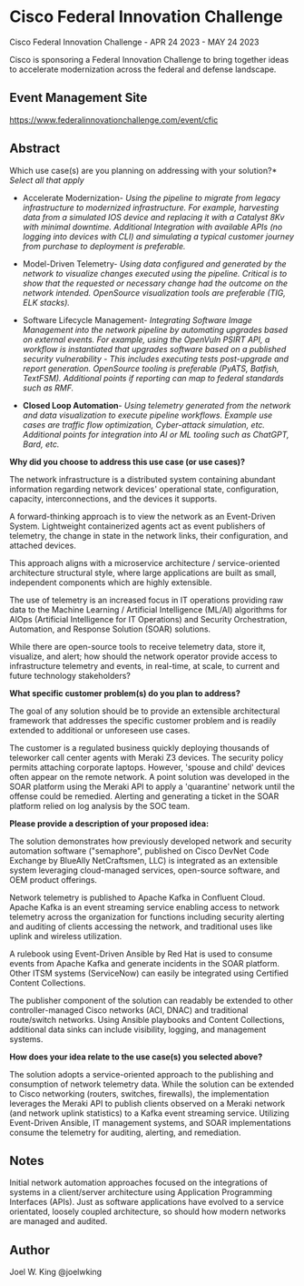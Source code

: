 # Cisco Federal Innovation Challenge

Cisco Federal Innovation Challenge - APR 24 2023 - MAY 24 2023

Cisco is sponsoring a Federal Innovation Challenge to bring together ideas to accelerate modernization across the federal and defense landscape.

## Event Management Site

<https://www.federalinnovationchallenge.com/event/cfic>

## Abstract

Which use case(s) are you planning on addressing with your solution?*
*Select all that apply*

 * Accelerate Modernization- _Using the pipeline to migrate from legacy infrastructure to modernized infrastructure. For example, harvesting data from a simulated IOS device and replacing it with a Catalyst 8Kv with minimal downtime. Additional Integration with available APIs (no logging into devices with CLI) and simulating a typical customer journey from purchase to deployment is preferable._

 * Model-Driven Telemetry- _Using data configured and generated by the network to visualize changes executed using the pipeline. Critical is to show that the requested or necessary change had the outcome on the network intended. OpenSource visualization tools are preferable (TIG, ELK stacks)._

 * Software Lifecycle Management- _Integrating Software Image Management into the network pipeline by automating upgrades based on external events. For example, using the OpenVuln PSIRT API, a workflow is instantiated that upgrades software based on a published security vulnerability - This includes executing tests post-upgrade and report generation. OpenSource tooling is preferable (PyATS, Batfish, TextFSM). Additional points if reporting can map to federal standards such as RMF._

 * **Closed Loop Automation**- _Using telemetry generated from the network and data visualization to execute pipeline workflows. Example use cases are traffic flow optimization, Cyber-attack simulation, etc. Additional points for integration into AI or ML tooling such as ChatGPT, Bard, etc._


**Why did you choose to address this use case (or use cases)?**

The network infrastructure is a distributed system containing abundant information regarding network devices' operational state, configuration, capacity, interconnections, and the devices it supports. 

A forward-thinking approach is to view the network as an Event-Driven System. Lightweight containerized agents act as event publishers of telemetry, the change in state in the network links, their configuration, and attached devices.

This approach aligns with a microservice architecture / service-oriented architecture structural style, where large applications are built as small, independent components which are highly extensible.

The use of telemetry is an increased focus in IT operations providing raw data to the Machine Learning / Artificial Intelligence (ML/AI) algorithms for AIOps (Artificial Intelligence for IT Operations) and Security Orchestration, Automation, and Response Solution (SOAR) solutions.

While there are open-source tools to receive telemetry data, store it, visualize, and alert; how should the network operator provide access to infrastructure telemetry and events, in real-time, at scale, to current and future technology stakeholders? 

**What specific customer problem(s) do you plan to address?**

The goal of any solution should be to provide an extensible architectural framework that addresses the specific customer problem and is readily extended to additional or unforeseen use cases.

The customer is a regulated business quickly deploying thousands of teleworker call center agents with Meraki Z3 devices. The security policy permits attaching corporate laptops. However, 'spouse and child' devices often appear on the remote network. A point solution was developed in the SOAR platform using the Meraki API to apply a 'quarantine' network until the offense could be remedied. Alerting and generating a ticket in the SOAR platform relied on log analysis by the SOC team.

**Please provide a description of your proposed idea:**

The solution demonstrates how previously developed network and security automation software ("semaphore", published on Cisco DevNet Code Exchange by BlueAlly NetCraftsmen, LLC) is integrated as an extensible system leveraging cloud-managed services, open-source software, and OEM product offerings.

Network telemetry is published to Apache Kafka in Confluent Cloud. Apache Kafka is an event streaming service enabling access to network telemetry across the organization for functions including security alerting and auditing of clients accessing the network, and traditional uses like uplink and wireless utilization. 

A rulebook using Event-Driven Ansible by Red Hat is used to consume events from Apache Kafka and generate incidents in the SOAR platform. Other ITSM systems (ServiceNow) can easily be integrated using Certified Content Collections.

The publisher component of the solution can readably be extended to other controller-managed Cisco networks (ACI, DNAC) and traditional route/switch networks. Using Ansible playbooks and Content Collections, additional data sinks can include visibility, logging, and management systems. 

**How does your idea relate to the use case(s) you selected above?**

The solution adopts a service-oriented approach to the publishing and consumption of network telemetry data. While the solution can be extended to Cisco networking (routers, switches, firewalls), the implementation leverages the Meraki API to publish clients observed on a Meraki network (and network uplink statistics) to a Kafka event streaming service. Utilizing Event-Driven Ansible, IT management systems, and SOAR implementations consume the telemetry for auditing, alerting, and remediation.

## Notes

Initial network automation approaches focused on the integrations of systems in a client/server architecture using Application Programming Interfaces (APIs). Just as software applications have evolved to a service orientated, loosely coupled architecture, so should how modern networks are managed and audited.

## Author

Joel W. King @joelwking